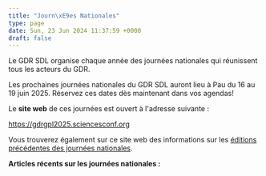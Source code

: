 ```yaml
---
title: "Journ\xE9es Nationales"
type: page
date: Sun, 23 Jun 2024 11:37:59 +0000
draft: false
---
```


Le GDR SDL organise chaque année des journées nationales qui réunissent tous les acteurs du GDR.

Les prochaines journées nationales du GDR SDL auront lieu à Pau du 16 au 19 juin 2025. Réservez ces dates dès maintenant dans vos agendas!

Le **site web** de ces journées est ouvert à l'adresse suivante :

<https://gdrgpl2025.sciencesconf.org>

Vous trouverez également sur ce site web des informations sur les [éditions précédentes des journées nationales](https://gdr-gpl-2013-2024.imag.fr/JourneesNationales/EditionsPrecedentes.html).

**Articles récents sur les journées nationales :**
